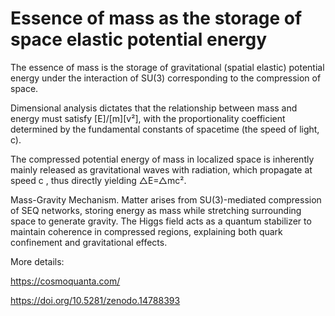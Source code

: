 # Essence of mass as the storage of space elastic potential energy

The essence of mass is the storage of gravitational (spatial elastic) potential energy under the interaction of SU(3) corresponding to the compression of space.

Dimensional analysis dictates that the relationship between mass and energy must satisfy [E]/[m][v²], with the proportionality coefficient determined by the fundamental constants of spacetime (the speed of light, c).

The compressed potential energy of mass in localized space is inherently mainly released as gravitational waves with radiation, which propagate at speed c , thus directly yielding △E=△mc².

Mass-Gravity Mechanism. Matter arises from SU(3)-mediated compression of SEQ networks, storing energy as mass while stretching surrounding space to generate gravity. The Higgs field acts as a quantum stabilizer to maintain coherence in compressed regions, explaining both quark confinement and gravitational effects.

More details:

https://cosmoquanta.com/

https://doi.org/10.5281/zenodo.14788393

